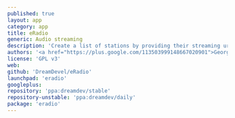 ```yaml
---
published: true
layout: app
category: app
title: eRadio
generic: Audio streaming
description: 'Create a list of stations by providing their streaming url and then listen to them.'
authors: '<a href="https://plus.google.com/113503999148667020901">George Sofianos</a>'
license: 'GPL v3'
web:
github: 'DreamDevel/eRadio'
launchpad: 'eradio'
googleplus:
repository: 'ppa:dreamdev/stable'
repository-unstable: 'ppa:dreamdev/daily'
package: 'eradio'
---
```

